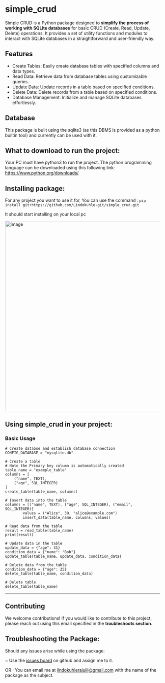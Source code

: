 # simple_crud
Simple CRUD is a Python package designed to **simplify the process of working with SQLite databases** for basic CRUD (Create, Read, Update, Delete) operations. It provides a set of utility functions and modules to interact with SQLite databases in a straightforward and user-friendly way.

## Features
- Create Tables: Easily create database tables with specified columns and data types.
- Read Data: Retrieve data from database tables using customizable queries.
- Update Data: Update records in a table based on specified conditions.
- Delete Data: Delete records from a table based on specified conditions.
- Database Management: Initialize and manage SQLite databases effortlessly.

## Database 
This package is built using the sqlite3 (as this DBMS is provided as a python builtin tool) and currently can be used with it. 

## What to download to run the project:
Your PC must have python3 to run the project. The python programming language can be downloaded using this following link:
https://www.python.org/downloads/

## Installing package:
For any project you want to use it for, You can use the command : 
`pip install git+https://github.com/Lindokuhle-git/simple_crud.git`

It should start installing on your local pc 

<img width="617" alt="image" src="https://github.com/Lindokuhle-git/simple_crud/assets/80815469/7f6502a3-f11c-46ca-bc05-df58fd837673">


## Using simple_crud in your project:
### Basic Usage

```from simple_crud import CONFIG_DATABASE, TEXT, INTEGER, REAL, create_table, read_table, update_table, delete_table
# Create databse and establish database connection
CONFIG_DATABASE = "mysqlite.db"

# Create a table
# Note the Primary key column is automatically created
table_name = "example_table"
columns = [
    ("name", TEXT),
    ("age", SQL_INTEGER)
]
create_table(table_name, columns)

# Insert data into the table
columns = [("name", TEXT), ("age", SQL_INTEGER), ("email", SQL_INTEGER)]
        values = ("Alice", 30, "alice@example.com")
        insert_data(table_name, columns, values)

# Read data from the table
result = read_table(table_name)
print(result)

# Update data in the table
update_data = {"age": 31}
condition_data = {"name": "Bob"}
update_table(table_name, update_data, condition_data)

# Delete data from the table
condition_data = {"age": 25}
delete_table(table_name, condition_data)

# Delete table
delete_table(table_name)
```
---

## Contributing
We welcome contributions! If you would like to contribute to this project, please reach out using this email specified in the **troubleshoots section**.

## Troubleshooting the Package:
Should any issues arise while using the package: 

~ Use the [issues board](https://github.com/Lindokuhle-git/simple_crud/issues) on github and assign me to it.

OR : You can email me at lindokuhlerajuili@gmail.com with the name of the package as the subject.
